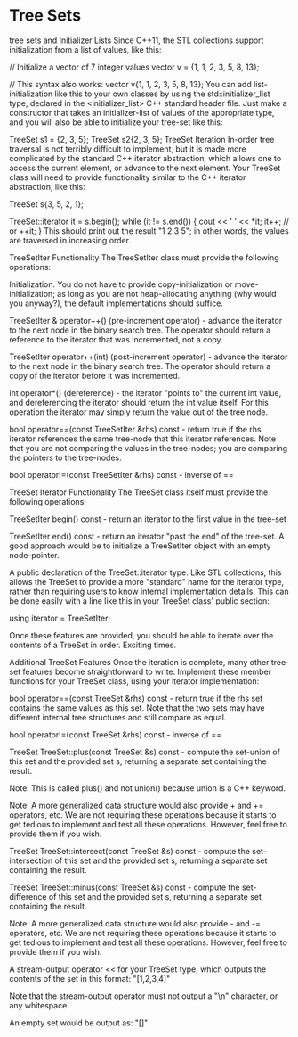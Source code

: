 # Tree Sets

tree sets and Initializer Lists
Since C++11, the STL collections support initialization from a list of values, like this:

// Initialize a vector of 7 integer values
vector<int> v = {1, 1, 2, 3, 5, 8, 13};

// This syntax also works:
vector<int> v{1, 1, 2, 3, 5, 8, 13};
You can add list-initialization like this to your own classes by using the std::initializer_list<T> type, declared in the <initializer_list> C++ standard header file. Just make a constructor that takes an initializer-list of values of the appropriate type, and you will also be able to initialize your tree-set like this:

TreeSet s1 = {2, 3, 5};
TreeSet s2{2, 3, 5};
TreeSet Iteration
In-order tree traversal is not terribly difficult to implement, but it is made more complicated by the standard C++ iterator abstraction, which allows one to access the current element, or advance to the next element. Your TreeSet class will need to provide functionality similar to the C++ iterator abstraction, like this:

TreeSet s{3, 5, 2, 1};

TreeSet::iterator it = s.begin();
while (it != s.end()) {
    cout << ' ' << *it;
    it++;  // or ++it;
}
This should print out the result "1 2 3 5"; in other words, the values are traversed in increasing order.

TreeSetIter Functionality
The TreeSetIter class must provide the following operations:

Initialization. You do not have to provide copy-initialization or move-initialization; as long as you are not heap-allocating anything (why would you anyway?), the default implementations should suffice.

TreeSetIter & operator++() (pre-increment operator) - advance the iterator to the next node in the binary search tree. The operator should return a reference to the iterator that was incremented, not a copy.

TreeSetIter operator++(int) (post-increment operator) - advance the iterator to the next node in the binary search tree. The operator should return a copy of the iterator before it was incremented.

int operator*() (dereference) - the iterator "points to" the current int value, and dereferencing the iterator should return the int value itself. For this operation the iterator may simply return the value out of the tree node.

bool operator==(const TreeSetIter &rhs) const - return true if the rhs iterator references the same tree-node that this iterator references. Note that you are not comparing the values in the tree-nodes; you are comparing the pointers to the tree-nodes.

bool operator!=(const TreeSetIter &rhs) const - inverse of ==

TreeSet Iterator Functionality
The TreeSet class itself must provide the following operations:

TreeSetIter begin() const - return an iterator to the first value in the tree-set

TreeSetIter end() const - return an iterator "past the end" of the tree-set. A good approach would be to initialize a TreeSetIter object with an empty node-pointer.

A public declaration of the TreeSet::iterator type. Like STL collections, this allows the TreeSet to provide a more "standard" name for the iterator type, rather than requiring users to know internal implementation details. This can be done easily with a line like this in your TreeSet class' public section:

using iterator = TreeSetIter;

Once these features are provided, you should be able to iterate over the contents of a TreeSet in order. Exciting times.

Additional TreeSet Features
Once the iteration is complete, many other tree-set features become straightforward to write. Implement these member functions for your TreeSet class, using your iterator implementation:

bool operator==(const TreeSet &rhs) const - return true if the rhs set contains the same values as this set. Note that the two sets may have different internal tree structures and still compare as equal.

bool operator!=(const TreeSet &rhs) const - inverse of ==

TreeSet TreeSet::plus(const TreeSet &s) const - compute the set-union of this set and the provided set s, returning a separate set containing the result.

Note: This is called plus() and not union() because union is a C++ keyword.

Note: A more generalized data structure would also provide + and += operators, etc. We are not requiring these operations because it starts to get tedious to implement and test all these operations. However, feel free to provide them if you wish.

TreeSet TreeSet::intersect(const TreeSet &s) const - compute the set-intersection of this set and the provided set s, returning a separate set containing the result.

TreeSet TreeSet::minus(const TreeSet &s) const - compute the set-difference of this set and the provided set s, returning a separate set containing the result.

Note: A more generalized data structure would also provide - and -= operators, etc. We are not requiring these operations because it starts to get tedious to implement and test all these operations. However, feel free to provide them if you wish.

A stream-output operator << for your TreeSet type, which outputs the contents of the set in this format: "[1,2,3,4]"

Note that the stream-output operator must not output a "\n" character, or any whitespace.

An empty set would be output as: "[]"
